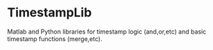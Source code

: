# TimestampLib
Matlab and Python libraries for timestamp logic (and,or,etc) and basic timestamp functions (merge,etc).
